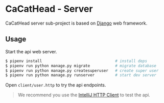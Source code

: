 # CaCatHead - Server

CaCatHead server sub-project is based on [Django](https://www.djangoproject.com/) web framework.

## Usage

Start the api web server.

```bash
$ pipenv install                                # install deps
$ pipenv run python manage.py migrate           # migrate database
$ pipenv run python manage.py createsuperuser   # create super user
$ pipenv run python manage.py runserver         # start dev server
```

Open `client/user.http` to try the api endpoints.

> We recommend you use the [IntelliJ HTTP Client](https://www.jetbrains.com/help/idea/http-client-in-product-code-editor.html) to test the api.
